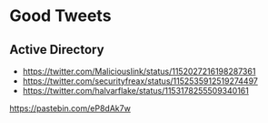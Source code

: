 # Good Tweets

## Active Directory

- https://twitter.com/Maliciouslink/status/1152027216198287361
- https://twitter.com/securityfreax/status/1152535912519274497
- https://twitter.com/halvarflake/status/1153178255509340161

https://pastebin.com/eP8dAk7w